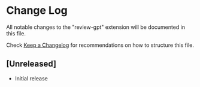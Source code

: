# Change Log

All notable changes to the "review-gpt" extension will be documented in this file.

Check [Keep a Changelog](http://keepachangelog.com/) for recommendations on how to structure this file.

## [Unreleased]

- Initial release